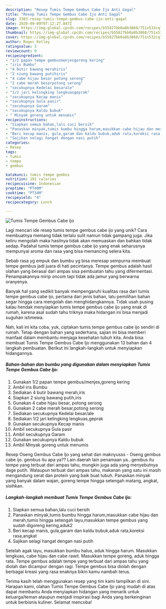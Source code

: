 ```yaml
---
description: "Resep Tumis Tempe Gembus Cabe Ijo Anti Gagal"
title: "Resep Tumis Tempe Gembus Cabe Ijo Anti Gagal"
slug: 3303-resep-tumis-tempe-gembus-cabe-ijo-anti-gagal
date: 2020-09-09T07:12:27.847Z
image: https://img-global.cpcdn.com/recipes/b55827bb0a8b3868/751x532cq70/tumis-tempe-gembus-cabe-ijo-foto-resep-utama.jpg
thumbnail: https://img-global.cpcdn.com/recipes/b55827bb0a8b3868/751x532cq70/tumis-tempe-gembus-cabe-ijo-foto-resep-utama.jpg
cover: https://img-global.cpcdn.com/recipes/b55827bb0a8b3868/751x532cq70/tumis-tempe-gembus-cabe-ijo-foto-resep-utama.jpg
author: Roger Kelley
ratingvalue: 3
reviewcount: 9
recipeingredient:
- "1/2 papan tempe gembusmenjesgoreng kering"
- "iris Bumbu"
- "4 butir bawang merahiris"
- "2 siung bawang putihiris"
- "4 cabe hijau besar potong serong"
- "2 cabe merah besarpotong serong"
- "secukupnya Kedelai besarale"
- "1/2 jari kelingking lengkuasgeprak"
- "secukupnya Kecap manis"
- "secukupnya Gula pasir"
- "secukupnya Garam"
- "secukupnya Kaldu bubuk"
- " Minyak goreng untuk menumis"
recipeinstructions:
- "Siapkan semua bahan,lalu cuci bersih"
- "Panaskan minyak,tumis bumbu hingga harum,masukkan cabe hijau dan merah,tumis hingga setengah layu,masukkan tempe gembus yang sudah digoreng kering,aduk2"
- "Beri kecap manis, gula,garam dan kaldu bubuk,aduk rata,koreksi rasa,angkat"
- "Sajikan selagi hangat dengan nasi putih"
categories:
- Resep
tags:
- tumis
- tempe
- gembus

katakunci: tumis tempe gembus 
nutrition: 191 calories
recipecuisine: Indonesian
preptime: "PT40M"
cooktime: "PT34M"
recipeyield: "4"
recipecategory: Lunch

---
```



![Tumis Tempe Gembus Cabe Ijo](https://img-global.cpcdn.com/recipes/b55827bb0a8b3868/751x532cq70/tumis-tempe-gembus-cabe-ijo-foto-resep-utama.jpg)

Lagi mencari ide resep tumis tempe gembus cabe ijo yang unik? Cara membuatnya memang tidak terlalu sulit namun tidak gampang juga. Jika keliru mengolah maka hasilnya tidak akan memuaskan dan bahkan tidak sedap. Padahal tumis tempe gembus cabe ijo yang enak seharusnya mempunyai aroma dan rasa yang bisa memancing selera kita.

Sebab rasa yg empuk dan bumbu yg bisa meresap sempurna membuat tempe gembus jadi juara di hati pecintanya. Tempe gembus adalah hasil olahan yang berasal dari ampas sisa pembuatan tahu yang difermentasi. Penampakannya mirip oncom tapi tidak ada jamur yang berwarna oranyenya.

Banyak hal yang sedikit banyak mempengaruhi kualitas rasa dari tumis tempe gembus cabe ijo, pertama dari jenis bahan, lalu pemilihan bahan segar hingga cara mengolah dan menghidangkannya. Tidak usah pusing kalau hendak menyiapkan tumis tempe gembus cabe ijo yang enak di rumah, karena asal sudah tahu triknya maka hidangan ini bisa menjadi suguhan istimewa.


Nah, kali ini kita coba, yuk, ciptakan tumis tempe gembus cabe ijo sendiri di rumah. Tetap dengan bahan yang sederhana, sajian ini bisa memberi manfaat dalam membantu menjaga kesehatan tubuh kita. Anda bisa membuat Tumis Tempe Gembus Cabe Ijo menggunakan 13 bahan dan 4 langkah pembuatan. Berikut ini langkah-langkah untuk menyiapkan hidangannya.

<!--inarticleads1-->

##### Bahan-bahan dan bumbu yang digunakan dalam menyiapkan Tumis Tempe Gembus Cabe Ijo:

1. Gunakan 1/2 papan tempe gembus/menjes,goreng kering
1. Ambil iris Bumbu
1. Sediakan 4 butir bawang merah,iris
1. Siapkan 2 siung bawang putih,iris
1. Gunakan 4 cabe hijau besar, potong serong
1. Gunakan 2 cabe merah besar,potong serong
1. Sediakan secukupnya Kedelai besar/ale
1. Sediakan 1/2 jari kelingking lengkuas,geprak
1. Gunakan secukupnya Kecap manis
1. Ambil secukupnya Gula pasir
1. Ambil secukupnya Garam
1. Gunakan secukupnya Kaldu bubuk
1. Ambil  Minyak goreng untuk menumis


Resep Oseng Gembus Cabe Ijo yang sehat dan maknyusss - Oseng gembus cabe ijo. gembus itu apa ya?? Lain daerah lain penamaan ya…gembus itu tempe yang terbuat dari ampas tahu, mungkin juga ada yang menyebutnya dage putih. Walaupun terbuat dari ampas tahu, makanan yang satu ini masih mengandung serat dan protein yang baik buat tubuh. Panaskan minyak yang banyak dalam wajan, goreng tempe hingga setengah matang, angkat, sisihkan. 

<!--inarticleads2-->

##### Langkah-langkah membuat Tumis Tempe Gembus Cabe Ijo:

1. Siapkan semua bahan,lalu cuci bersih
1. Panaskan minyak,tumis bumbu hingga harum,masukkan cabe hijau dan merah,tumis hingga setengah layu,masukkan tempe gembus yang sudah digoreng kering,aduk2
1. Beri kecap manis, gula,garam dan kaldu bubuk,aduk rata,koreksi rasa,angkat
1. Sajikan selagi hangat dengan nasi putih


Setelah agak layu, masukkan bumbu halus, aduk hingga harum. Masukkan lengkuas, cabe hijau dan cabe rawit. Masukkan tempe goreng, aduk hingga rata. Tempe gembus adalah tempe yang terbuat dari ampas tahu yang diolah dan dicampur dengan ragi. Tempe gembus bisa diolah dengan berbagai kreasi yang rasa enaknya bikin kamu nambah terus. 

Terima kasih telah menggunakan resep yang tim kami tampilkan di sini. Harapan kami, olahan Tumis Tempe Gembus Cabe Ijo yang mudah di atas dapat membantu Anda menyiapkan hidangan yang menarik untuk keluarga/teman ataupun menjadi inspirasi bagi Anda yang berkeinginan untuk berbisnis kuliner. Selamat mencoba!
